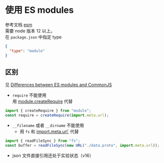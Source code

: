 # 使用 ES modules

参考文档 [esm](https://nodejs.org/api/esm.html)  
需要 node 版本 12 以上。  
在 `package.json` 中指定 type

```json
{
  "type": "module"
}
```

## 区别

见 [Differences between ES modules and CommonJS](https://nodejs.org/api/esm.html#esm_differences_between_es_modules_and_commonjs)

- `require` 不能使用  
  用 [module.createRequire](https://nodejs.org/api/module.html#module_module_createrequire_filename) 代替

```js
import { createRequire } from "module";
const require = createRequire(import.meta.url);
```

- `__filename` 或者 `__dirname` 不能使用
  - 用 `fs` 和 [import.meta.url`](https://nodejs.org/api/esm.html#esm_import_meta_url) 代替

```js
import { readFileSync } from "fs";
const buffer = readFileSync(new URL("./data.proto", import.meta.url));
```

- json 文件直接引用还处于实验状态（v16）
